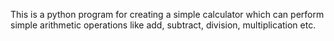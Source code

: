 This is a python program for creating a simple calculator which can perform simple arithmetic operations like add, subtract, division, multiplication etc.
